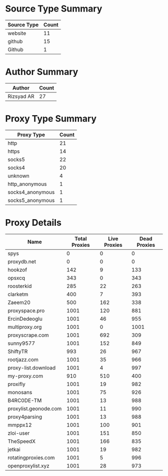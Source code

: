 # Source Type Summary

| Source Type | Count |
|-------------|-------|
| website | 11 |
| github | 15 |
| Github | 1 |


# Author Summary

| Author | Count |
|--------|-------|
| Rizsyad AR | 27 |


# Proxy Type Summary

| Proxy Type | Count |
|------------|-------|
| http | 21 |
| https | 14 |
| socks5 | 22 |
| socks4 | 20 |
| unknown | 4 |
| http_anonymous | 1 |
| socks4_anonymous | 1 |
| socks5_anonymous | 1 |


# Proxy Details

| Name | Total Proxies | Live Proxies | Dead Proxies |
|------|---------------|--------------|---------------|
| spys | 0 | 0 | 0 |
| proxydb.net | 0 | 0 | 0 |
| hookzof | 142 | 9 | 133 |
| opsxcq | 343 | 0 | 343 |
| roosterkid | 285 | 22 | 263 |
| clarketm | 400 | 7 | 393 |
| Zaeem20 | 500 | 162 | 338 |
| proxyspace.pro | 1001 | 120 | 881 |
| ErcinDedeoglu | 1001 | 46 | 955 |
| multiproxy.org | 1001 | 0 | 1001 |
| proxyscrape.com | 1001 | 692 | 309 |
| sunny9577 | 1001 | 152 | 849 |
| ShiftyTR | 993 | 26 | 967 |
| rootjazz.com | 1001 | 35 | 966 |
| proxy-list.download | 1001 | 4 | 997 |
| my-proxy.com | 910 | 510 | 400 |
| proxifly | 1001 | 19 | 982 |
| monosans | 1001 | 75 | 926 |
| B4RC0DE-TM | 1001 | 13 | 988 |
| proxylist.geonode.com | 1001 | 11 | 990 |
| proxy4parsing | 1001 | 13 | 988 |
| mmppx12 | 1001 | 100 | 901 |
| zloi-user | 1001 | 151 | 850 |
| TheSpeedX | 1001 | 166 | 835 |
| jetkai | 1001 | 19 | 982 |
| rotatingproxies.com | 1001 | 5 | 996 |
| openproxylist.xyz | 1001 | 28 | 973 |
